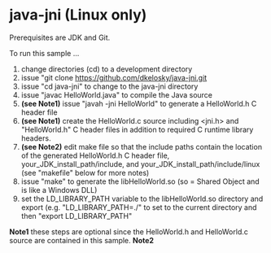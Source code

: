 # java-jni (Linux only)

Prerequisites are JDK and Git.

To run this sample ...

1. change directories (cd) to a development directory
2. issue "git clone https://github.com/dkelosky/java-jni.git
3. issue "cd java-jni" to change to the java-jni directory
4. issue "javac HelloWorld.java" to compile the Java source
5. **(see Note1)** issue "javah -jni HelloWorld" to generate a HelloWorld.h C header file
6. **(see Note1)** create the HelloWorld.c source including <jni.h> and "HelloWorld.h" C header files in addition to required C runtime library headers.
7. **(see Note2)** edit make file so that the include paths contain the location of the generated HelloWorld.h C header file, your_JDK_install_path/include, and your_JDK_install_path/include/linux (see "makefile" below for more notes)
8. issue "make" to generate the libHelloWorld.so (so = Shared Object and is like a Windows DLL)
9. set the LD_LIBRARY_PATH variable to the libHelloWorld.so directory and export 
  (e.g. "LD_LIBRARY_PATH=./" to set to the current directory and then "export LD_LIBRARY_PATH"

**Note1** these steps are optional since the HelloWorld.h and HelloWorld.c source are contained in this sample.
**Note2**
